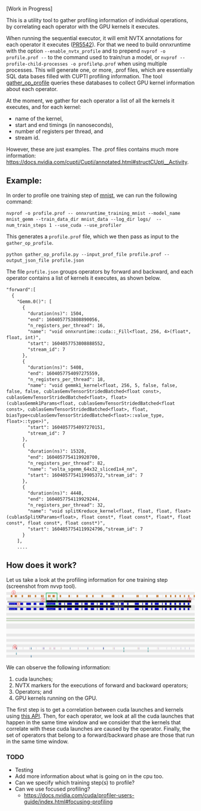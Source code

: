 
[Work in Progress]

This is a utility tool to gather profiling information of individual operations, by correlating each operator with the GPU kernels it executes.

When running the sequential executor, it will emit NVTX annotations for each operator it executes ([PR5542](https://github.com/microsoft/onnxruntime/pull/5542)). For that we need to build onnxruntime with the option `--enable_nvtx_profile` and to prepend `nvprof -o profile.prof --` to the command used to train/run a model, or `nvprof --profile-child-processes -o profile%p.prof` when using multiple processes. This will generate one, or more, .prof files, which are essentially SQL data bases filled with CUPTI profiling information. The tool [gather_op_profile](.gather_op_profile.py) queries these databases to collect GPU kernel information about each operator. 

At the moment, we gather for each operator a list of all the kernels it executes, and for each kernel:
* name of the kernel,
* start and end timings (in nanoseconds),
* number of registers per thread, and
* stream id.

However, these are just examples. The .prof files contains much more information: https://docs.nvidia.com/cupti/Cupti/annotated.html#structCUpti__Activity.

## Example: 

In order to profile one training step of [mnist](https://github.com/microsoft/onnxruntime/tree/master/orttraining/orttraining/models/mnist), we can run the following command:  
```
nvprof -o profile.prof -- onnxruntime_training_mnist --model_name mnist_gemm --train_data_dir mnist_data --log_dir logs/  --num_train_steps 1 --use_cuda --use_profiler
```

This generates a `profile.prof` file, which we then pass as input to the `gather_op_profile`.

```
python gather_op_profile.py --input_prof_file profile.prof --output_json_file profile.json
```

The file `profile.json` groups operators by forward and backward, and each operator contains a list of kernels it executes, as shown below.

```
"forward":[
  {
    "Gemm.0()": [
      {
        "duration(ns)": 1504,
        "end": 1604057753808890056,
        "n_registers_per_thread": 16,
        "name": "void onnxruntime::cuda::_Fill<float, 256, 4>(float*, float, int)",
        "start": 1604057753808888552,
        "stream_id": 7
      },
      {
        "duration(ns)": 5408,
        "end": 1604057754097275559,
        "n_registers_per_thread": 18,
        "name": "void gemmk1_kernel<float, 256, 5, false, false, false, false, cublasGemvTensorStridedBatched<float const>, cublasGemvTensorStridedBatched<float>, float>(cublasGemmk1Params<float, cublasGemvTensorStridedBatched<float const>, cublasGemvTensorStridedBatched<float>, float, biasType<cublasGemvTensorStridedBatched<float>::value_type, float>::type>)",
        "start": 1604057754097270151,
        "stream_id": 7
      },
      {
        "duration(ns)": 15328,
        "end": 1604057754119920700,
        "n_registers_per_thread": 82,
        "name": "volta_sgemm_64x32_sliced1x4_nn",
        "start": 1604057754119905372,"stream_id": 7
      },
      {
        "duration(ns)": 4448,
        "end": 1604057754119929244,
        "n_registers_per_thread": 32,
        "name": "void splitKreduce_kernel<float, float, float, float>(cublasSplitKParams<float>, float const*, float const*, float*, float const*, float const*, float const*)",
        "start": 1604057754119924796,"stream_id": 7
      }
    ],
    ....
```

## How does it work?

Let us take a look at the profiling information for one training step (screenshot from nvvp tool). 
![](profile.png)

We can observe the following information:
1. cuda launches;
2. NVTX markers for the executions of forward and backward operators; 
3. Operators; and
4. GPU kernels running on the GPU. 

The first step is to get a correlation between cuda launches and kernels using [this API](https://docs.nvidia.com/cupti/Cupti/annotated.html#structCUpti__ActivityAPI_131ebcf7b922b23850c6c85a9d5157b0d). Then, for each operator, we look at all the cuda launches that happen in the same time window and we consider that the kernels that correlate with these cuda launches are caused by the operator. Finally, the set of operators that belong to a forward/backward phase are those that run in the same time window. 

### TODO

* Testing
* Add more information about what is going on in the cpu too. 
* Can we specify which training step(s) to profile?
* Can we use focused profiling? 
  - https://docs.nvidia.com/cuda/profiler-users-guide/index.html#focusing-profiling